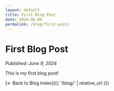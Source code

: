 ```yaml
---
layout: default
title: First Blog Post
date: 2024-06-09
permalink: /blog/first-post/
---
```


# First Blog Post

*Published: June 9, 2024*

This is my first blog post!

[← Back to Blog Index]({{ '/blog/' | relative_url }})
